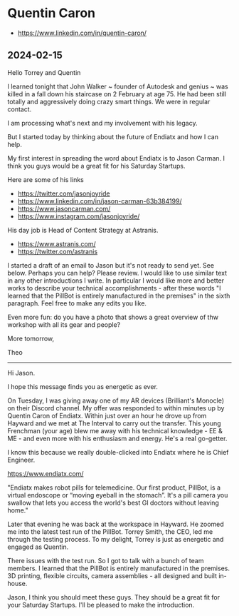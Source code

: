 # Quentin Caron


* https://www.linkedin.com/in/quentin-caron/


## 2024-02-15

Hello Torrey and Quentin

I learned tonight that John Walker ~ founder of Autodesk and genius  ~ was killed in a fall down his staircase on 2 February at age 75. He had been still totally and aggressively doing crazy smart things. We were in regular contact.

I am processing what's next and my involvement with his legacy.

But I started today by thinking about the future of Endiatx and how I can help.

My first interest in spreading the word about Endiatx is to Jason Carman. I think you guys would be a great fit for his Saturday Startups.

Here are some of his links

* https://twitter.com/jasonjoyride
* https://www.linkedin.com/in/jason-carman-63b384199/
* https://www.jasoncarman.com/
* https://www.instagram.com/jasonjoyride/

His day job is Head of Content Strategy at Astranis.

* https://www.astranis.com/
* https://twitter.com/astranis

I started a draft of an email to Jason but it's not ready to send yet. See below. Perhaps you can help? Please review. I would like to use similar text in any other introductions I write. In particular I would like more and better works to describe your technical accomplishments - after these words "I learned that the PillBot is entirely manufactured in the premises" in the sixth paragraph. Feel free to make any edits you like.

Even more fun: do you have a photo that shows a great overview of thw workshop with all its gear and people?

More tomorrow,

Theo

***

Hi Jason.

I hope this message finds you as energetic as ever.

On Tuesday, I was giving away one of my AR devices (Brilliant's Monocle) on their Discord channel. My offer was responded to within minutes up by Quentin Caron of Endiatx. Within just over an hour he drove up from Hayward and we met at The Interval to carry out the transfer. This young Frenchman (your age) blew me away with his technical knowledge - EE & ME - and even more with his enthusiasm and energy. He's a real go-getter.

I know this because we really double-clicked into Endiatx where he is Chief Engineer.

https://www.endiatx.com/

"Endiatx makes robot pills for telemedicine. Our first product, PillBot, is a virtual endoscope or “moving eyeball in the stomach”. It's a pill camera you swallow that lets you access the world's best GI doctors without leaving home."

Later that evening he was back at the workspace in Hayward. He zoomed me into the latest test run of the PillBot. Torrey Smith, the CEO, led me through the testing process. To my delight, Torrey is just as energetic and engaged as Quentin.

There issues with the test run. So I got to talk with a bunch of team members. I learned that the PillBot is entirely manufactured in the premises. 3D printing, flexible circuits, camera assemblies - all designed and built in-house.

Jason, I think you should meet these guys. They should be a great fit for your Saturday Startups. I'll be pleased to make the introduction.

